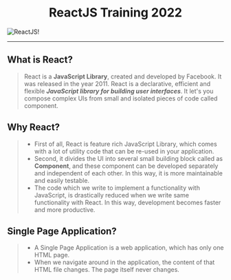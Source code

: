# **<div align="center">ReactJS Training 2022</div>**  
![ReactJS!](http://www.greenstechnologys.com/images/reactjs.jpg "ReactJS")
<hr/>

## What is React?  
> React is a **JavaScript Library**, created and developed by Facebook. It was released in the year 2011. React is a declarative, efficient and flexible ***JavaScript library for building user interfaces***. It let's you compose complex UIs from small and isolated pieces of code called component.  

## Why React?
> - First of all, React is feature rich JavaScript Library, which comes with a lot of utility code that can be re-used in your application.
> - Second, it divides the UI into several small building block called as **Component**, and these component can be developed separately and independent of each other. In this way, it is more maintainable and easily testable.
> - The code which we write to implement a functionality with JavaScript, is drastically reduced when we write same functionality with React. In this way, development becomes faster and more productive.  

## Single Page Application?
> - A Single Page Application is a web application, which has only one HTML page.
> - When we navigate around in the application, the content of that HTML file changes. The page itself never changes.  


